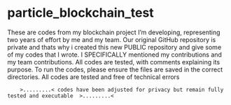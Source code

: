 # particle_blockchain_test
These are codes from my blockchain project I’m developing, representing two years of effort by me and my team. Our original GitHub repository is private and thats why i created this new PUBLIC repository and give some of my codes that I wrote. I SPECIFICALLY  mentioned my contributions and my team contributions. All codes are tested, with comments explaining its purpose. To run the codes, please ensure the files are saved in the correct directories. All codes are tested and free of technical errors

        >.........< codes have been adjusted for privacy but remain fully tested and executable  >.........<
